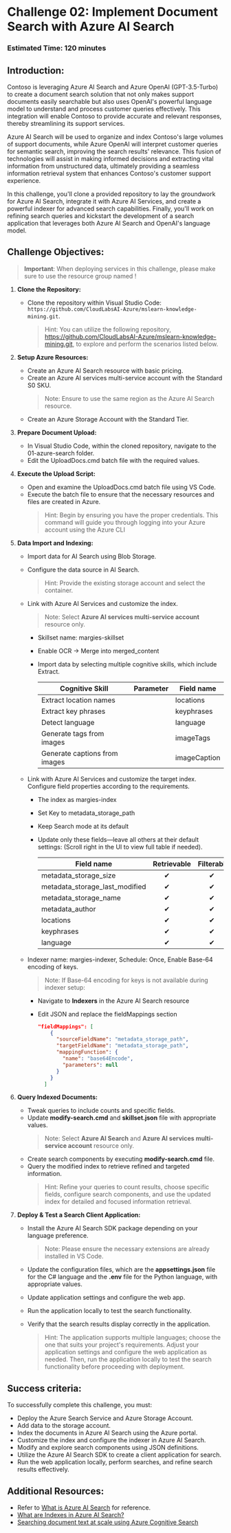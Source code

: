 # Challenge 02: Implement Document Search with Azure AI Search

### Estimated Time: 120 minutes

## Introduction:

Contoso is leveraging Azure AI Search and Azure OpenAI (GPT-3.5-Turbo) to create a document search solution that not only makes support documents easily searchable but also uses OpenAI's powerful language model to understand and process customer queries effectively. This integration will enable Contoso to provide accurate and relevant responses, thereby streamlining its support services.

Azure AI Search will be used to organize and index Contoso's large volumes of support documents, while Azure OpenAI will interpret customer queries for semantic search, improving the search results' relevance. This fusion of technologies will assist in making informed decisions and extracting vital information from unstructured data, ultimately providing a seamless information retrieval system that enhances Contoso's customer support experience.

In this challenge, you'll clone a provided repository to lay the groundwork for Azure AI Search, integrate it with Azure AI Services, and create a powerful indexer for advanced search capabilities. Finally, you'll work on refining search queries and kickstart the development of a search application that leverages both Azure AI Search and OpenAI's language model.

## Challenge Objectives:

> **Important**: When deploying services in this challenge, please make sure to use the resource group named **<inject key="Resource Group Name"/>** !

1. **Clone the Repository:**
   - Clone the repository within Visual Studio Code: `https://github.com/CloudLabsAI-Azure/mslearn-knowledge-mining.git`.
     > Hint: You can utilize the following repository, https://github.com/CloudLabsAI-Azure/mslearn-knowledge-mining.git, to explore and perform the scenarios listed below.

2. **Setup Azure Resources:**
   - Create an Azure AI Search resource with basic pricing.
   - Create an Azure AI services multi-service account with the Standard S0 SKU.
      > Note: Ensure to use the same region as the Azure AI Search resource.     
   - Create an Azure Storage Account with the Standard Tier.

3. **Prepare Document Upload:**
   - In Visual Studio Code, within the cloned repository, navigate to the 01-azure-search folder.
   - Edit the UploadDocs.cmd batch file with the required values.

4. **Execute the Upload Script:**
   - Open and examine the UploadDocs.cmd batch file using VS Code.
   - Execute the batch file to ensure that the necessary resources and files are created in Azure.
     > Hint: Begin by ensuring you have the proper credentials. This command will guide you through logging into your Azure account using the Azure CLI

5. **Data Import and Indexing:**
   - Import data for AI Search using Blob Storage.
   - Configure the data source in AI Search.
      > Hint: Provide the existing storage account and select the container.
   - Link with Azure AI Services and customize the index.
      > Note: Select **Azure AI services multi-service account** resource only.
      - Skillset name: margies-skillset
      - Enable OCR → Merge into merged_content
      - Import data by selecting multiple cognitive skills, which include Extract.
   
        | Cognitive Skill | Parameter | Field name |
        | --------------- | ---------- | ---------- |
        | Extract location names | | locations |
        | Extract key phrases | | keyphrases |
        | Detect language | | language |
        | Generate tags from images | | imageTags |
        | Generate captions from images | | imageCaption |
   -  Link with Azure AI Services and customize the target index. Configure field properties according to the requirements.
      - The index as margies-index  
      - Set Key to metadata_storage_path
      - Keep Search mode at its default
      - Update only these fields—leave all others at their default settings: (Scroll right in the UI to view full table if needed).
     
          | Field name | Retrievable | Filterable | Sortable | Facetable | Searchable |
          | ---------- | ----------- | ---------- | -------- | --------- | ---------- |
          | metadata_storage_size | &nbsp;&nbsp;&nbsp;&nbsp;&nbsp;&nbsp;&#10004; | &nbsp;&nbsp;&nbsp;&nbsp;&nbsp;&nbsp;&#10004; | &nbsp;&nbsp;&nbsp;&nbsp;&nbsp;&nbsp;&#10004; | | |
          | metadata_storage_last_modified | &nbsp;&nbsp;&nbsp;&nbsp;&nbsp;&nbsp;&#10004; | &nbsp;&nbsp;&nbsp;&nbsp;&nbsp;&nbsp;&#10004; | &nbsp;&nbsp;&nbsp;&nbsp;&nbsp;&nbsp;&#10004; | | |
          | metadata_storage_name | &nbsp;&nbsp;&nbsp;&nbsp;&nbsp;&nbsp;&#10004; | &nbsp;&nbsp;&nbsp;&nbsp;&nbsp;&nbsp;&#10004; | &nbsp;&nbsp;&nbsp;&nbsp;&nbsp;&nbsp;&#10004; | | &nbsp;&nbsp;&nbsp;&nbsp;&nbsp;&nbsp;&#10004; |
          | metadata_author | &nbsp;&nbsp;&nbsp;&nbsp;&nbsp;&nbsp;&#10004; | &nbsp;&nbsp;&nbsp;&nbsp;&nbsp;&nbsp;&#10004; | &nbsp;&nbsp;&nbsp;&nbsp;&nbsp;&nbsp;&#10004; | &nbsp;&nbsp;&nbsp;&nbsp;&nbsp;&nbsp;&#10004; | &nbsp;&nbsp;&nbsp;&nbsp;&nbsp;&nbsp;&#10004; |
          | locations | &nbsp;&nbsp;&nbsp;&nbsp;&nbsp;&nbsp;&#10004; | &nbsp;&nbsp;&nbsp;&nbsp;&nbsp;&nbsp;&#10004; | | | &nbsp;&nbsp;&nbsp;&nbsp;&nbsp;&nbsp;&#10004; |
          | keyphrases | &nbsp;&nbsp;&nbsp;&nbsp;&nbsp;&nbsp;&#10004; | &nbsp;&nbsp;&nbsp;&nbsp;&nbsp;&nbsp;&#10004; | | | &nbsp;&nbsp;&nbsp;&nbsp;&nbsp;&nbsp;&#10004; |
          | language | &nbsp;&nbsp;&nbsp;&nbsp;&nbsp;&nbsp;&#10004; | &nbsp;&nbsp;&nbsp;&nbsp;&nbsp;&nbsp;&#10004; | | | &nbsp;&nbsp;&nbsp;&nbsp;&nbsp;&nbsp;&#10004; |

   -  Indexer name: margies-indexer, Schedule: Once, Enable Base-64 encoding of keys.

       > Note: If Base-64 encoding for keys is not available during indexer setup:
         
         - Navigate to **Indexers** in the Azure AI Search resource
         - Edit JSON and replace the fieldMappings section

              ```json
              "fieldMappings": [
                  {
                    "sourceFieldName": "metadata_storage_path",
                    "targetFieldName": "metadata_storage_path",
                    "mappingFunction": {
                      "name": "base64Encode",
                      "parameters": null
                    }
                  }
                ]
              ```
                 
7. **Query Indexed Documents:**
   - Tweak queries to include counts and specific fields.
   - Update **modify-search.cmd** and **skillset.json** file with appropriate values.
      > Note: Select **Azure AI Search** and **Azure AI services multi-service account** resource only.
   - Create search components by executing **modify-search.cmd** file.
   - Query the modified index to retrieve refined and targeted information.
     > Hint: Refine your queries to count results, choose specific fields, configure search components, and use the updated index for detailed and focused information 
       retrieval.

8. **Deploy & Test a Search Client Application:**
   - Install the Azure AI Search SDK package depending on your language preference.
      > Note: Please ensure the necessary extensions are already installed in VS Code.
   - Update the configuration files, which are the **appsettings.json** file for the C# language and the **.env** file for the Python language, with appropriate values.  
   - Update application settings and configure the web app.
   - Run the application locally to test the search functionality.
   - Verify that the search results display correctly in the application.
      > Hint: The application supports multiple languages; choose the one that suits your project's requirements. Adjust your application settings and configure the web application as needed. Then, run the application locally to test the search functionality before proceeding with deployment. 

     <validation step="e5e712e9-b444-4d98-b535-330d56d7e714" />
   
## Success criteria:

To successfully complete this challenge, you must:

   - Deploy the Azure Search Service and Azure Storage Account.
   - Add data to the storage account.
   - Index the documents in Azure AI Search using the Azure portal.
   - Customize the index and configure the indexer in Azure AI Search.
   - Modify and explore search components using JSON definitions.
   - Utilize the Azure AI Search SDK to create a client application for search.
   - Run the web application locally, perform searches, and refine search results effectively.

## Additional Resources:

- Refer to [What is Azure AI Search](https://learn.microsoft.com/en-us/azure/search/search-what-is-azure-search) for reference.
- [What are Indexes in Azure AI Search?](https://learn.microsoft.com/en-us/azure/search/search-what-is-an-index)
- [Searching document text at scale using Azure Cognitive Search](https://benalexkeen.com/searching-document-text-at-scale-using-azure-cognitive-search/)
